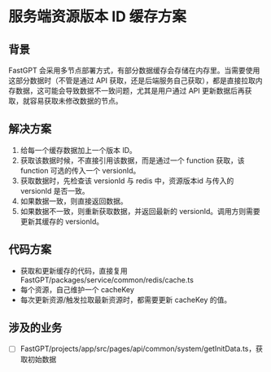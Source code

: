 # 服务端资源版本 ID 缓存方案

## 背景

FastGPT 会采用多节点部署方式，有部分数据缓存会存储在内存里。当需要使用这部分数据时（不管是通过 API 获取，还是后端服务自己获取），都是直接拉取内存数据，这可能会导致数据不一致问题，尤其是用户通过 API 更新数据后再获取，就容易获取未修改数据的节点。

## 解决方案

1. 给每一个缓存数据加上一个版本 ID。
2. 获取该数据时候，不直接引用该数据，而是通过一个 function 获取，该 function 可选的传入一个 versionId。
3. 获取数据时，先检查该 versionId 与 redis 中，资源版本id 与传入的 versionId 是否一致。
4. 如果数据一致，则直接返回数据。
5. 如果数据不一致，则重新获取数据，并返回最新的 versionId。调用方则需要更新其缓存的 versionId。

## 代码方案

* 获取和更新缓存的代码，直接复用 FastGPT/packages/service/common/redis/cache.ts
* 每个资源，自己维护一个 cacheKey
* 每次更新资源/触发拉取最新资源时，都需要更新 cacheKey 的值。

## 涉及的业务

* [ ] FastGPT/projects/app/src/pages/api/common/system/getInitData.ts，获取初始数据
